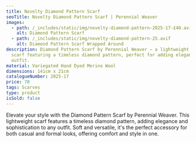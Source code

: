 ```yaml
---
title: Novelty Diamond Pattern Scarf
seoTitle: Novelty Diamond Pattern Scarf | Perennial Weaver
images:
  - path: /_includes/static/img/novelty-diamond-pattern-2025-17-£40.avif
    alt: Diamond Pattern Scarf
  - path: /_includes/static/img/novelty-diamond-pattern-25.avif
    alt: Diamond Pattern Scarf Wrapped Around
description: Diamond Pattern Scarf by Perennial Weaver – a lightweight, stylish
  scarf featuring a timeless diamond pattern, perfect for adding elegance to any
  outfit.
material: Variegated Hand Dyed Merino Wool
dimensions: 141cm x 21cm
catalogueNumber: 2025-17
price: 70
tags: Scarves
type: product
isSold: false
---
```

Elevate your style with the Diamond Pattern Scarf by Perennial Weaver. This lightweight scarf features a timeless diamond pattern, adding elegance and sophistication to any outfit. Soft and versatile, it's the perfect accessory for both casual and formal looks, offering comfort and style in one.
